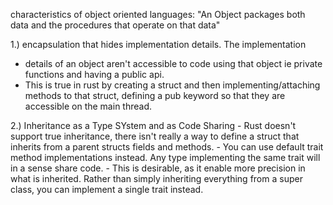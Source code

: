 characteristics of object oriented languages:
    "An Object packages both data and the procedures that
    operate on that data"

1.)    encapsulation that hides implementation details. The implementation
   
   - details of an object aren't accessible to code using that object
    ie private functions and having a public api.
   - This is true in rust by creating a struct and then implementing/attaching methods to that struct, defining a pub keyword so that they are accessible on the main thread. 

2.) Inheritance as a Type SYstem and as Code Sharing
    - Rust doesn't support true inheritance, there isn't really a way to define a struct that inherits from a parent structs fields and methods. 
    - You can use default trait method implementations instead. Any type implementing the same trait will in a sense share code. 
    - This is desirable, as it enable more precision in what is inherited. Rather than simply inheriting everything from a super class, you can implement a single trait instead. 
